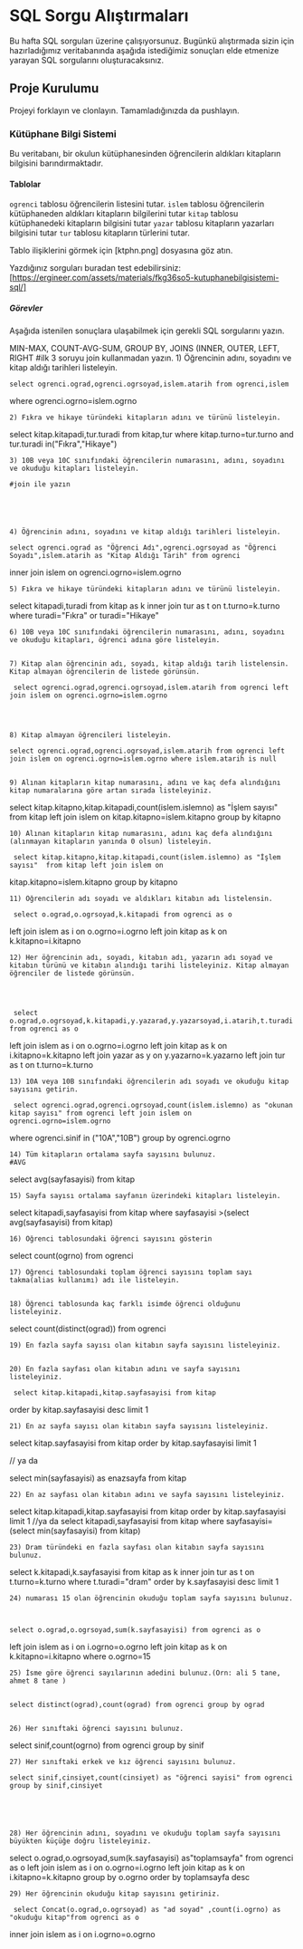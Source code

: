 # SQL Sorgu Alıştırmaları

Bu hafta SQL sorguları üzerine çalışıyorsunuz. Bugünkü alıştırmada sizin için hazırladığımız veritabanında aşağıda istediğimiz sonuçları elde etmenize yarayan SQL sorgularını oluşturacaksınız.

## Proje Kurulumu

Projeyi forklayın ve clonlayın. Tamamladığınızda da pushlayın.

### Kütüphane Bilgi Sistemi

Bu veritabanı, bir okulun kütüphanesinden öğrencilerin aldıkları kitapların bilgisini barındırmaktadır.

#### Tablolar

`ogrenci` tablosu öğrencilerin listesini tutar.
`islem` tablosu öğrencilerin kütüphaneden aldıkları kitapların bilgilerini tutar
`kitap` tablosu kütüphanedeki kitapların bilgisini tutar
`yazar` tablosu kitapların yazarları bilgisini tutar
`tur` tablosu kitapların türlerini tutar.

Tablo ilişiklerini görmek için [ktphn.png] dosyasına göz atın.

Yazdığınız sorguları buradan test edebilirsiniz: [https://ergineer.com/assets/materials/fkg36so5-kutuphanebilgisistemi-sql/]

##### Görevler

Aşağıda istenilen sonuçlara ulaşabilmek için gerekli SQL sorgularını yazın.

MIN-MAX, COUNT-AVG-SUM, GROUP BY, JOINS (INNER, OUTER, LEFT, RIGHT
#ilk 3 soruyu join kullanmadan yazın. 1) Öğrencinin adını, soyadını ve kitap aldığı tarihleri listeleyin.

    select ogrenci.ograd,ogrenci.ogrsoyad,islem.atarih from ogrenci,islem

where ogrenci.ogrno=islem.ogrno

    2) Fıkra ve hikaye türündeki kitapların adını ve türünü listeleyin.

select kitap.kitapadi,tur.turadi from kitap,tur
where kitap.turno=tur.turno and tur.turadi in("Fıkra","Hikaye")

    3) 10B veya 10C sınıfındaki öğrencilerin numarasını, adını, soyadını ve okuduğu kitapları listeleyin.

    #join ile yazın





    4) Öğrencinin adını, soyadını ve kitap aldığı tarihleri listeleyin.

    select ogrenci.ograd as "Öğrenci Adı",ogrenci.ogrsoyad as "Öğrenci Soyadı",islem.atarih as "Kitap Aldığı Tarih" from ogrenci

inner join islem on ogrenci.ogrno=islem.ogrno

    5) Fıkra ve hikaye türündeki kitapların adını ve türünü listeleyin.

select kitapadi,turadi from kitap as k
inner join tur as t on t.turno=k.turno
where turadi="Fıkra" or turadi="Hikaye"

    6) 10B veya 10C sınıfındaki öğrencilerin numarasını, adını, soyadını ve okuduğu kitapları, öğrenci adına göre listeleyin.


    7) Kitap alan öğrencinin adı, soyadı, kitap aldığı tarih listelensin. Kitap almayan öğrencilerin de listede görünsün.

     select ogrenci.ograd,ogrenci.ogrsoyad,islem.atarih from ogrenci left join islem on ogrenci.ogrno=islem.ogrno




    8) Kitap almayan öğrencileri listeleyin.

    select ogrenci.ograd,ogrenci.ogrsoyad,islem.atarih from ogrenci left join islem on ogrenci.ogrno=islem.ogrno where islem.atarih is null


    9) Alınan kitapların kitap numarasını, adını ve kaç defa alındığını kitap numaralarına göre artan sırada listeleyiniz.

select kitap.kitapno,kitap.kitapadi,count(islem.islemno) as "İşlem sayısı" from kitap left join islem on
kitap.kitapno=islem.kitapno
group by kitapno

    10) Alınan kitapların kitap numarasını, adını kaç defa alındığını (alınmayan kitapların yanında 0 olsun) listeleyin.

     select kitap.kitapno,kitap.kitapadi,count(islem.islemno) as "İşlem sayısı"  from kitap left join islem on

kitap.kitapno=islem.kitapno
group by kitapno

    11) Öğrencilerin adı soyadı ve aldıkları kitabın adı listelensin.

     select o.ograd,o.ogrsoyad,k.kitapadi from ogrenci as o

left join islem as i on o.ogrno=i.ogrno
left join kitap as k on k.kitapno=i.kitapno

    12) Her öğrencinin adı, soyadı, kitabın adı, yazarın adı soyad ve kitabın türünü ve kitabın alındığı tarihi listeleyiniz. Kitap almayan öğrenciler de listede görünsün.




     select o.ograd,o.ogrsoyad,k.kitapadi,y.yazarad,y.yazarsoyad,i.atarih,t.turadi from ogrenci as o

left join islem as i on o.ogrno=i.ogrno
left join kitap as k on i.kitapno=k.kitapno
left join yazar as y on y.yazarno=k.yazarno
left join tur as t on t.turno=k.turno

    13) 10A veya 10B sınıfındaki öğrencilerin adı soyadı ve okuduğu kitap sayısını getirin.

     select ogrenci.ograd,ogrenci.ogrsoyad,count(islem.islemno) as "okunan kitap sayısı" from ogrenci left join islem on ogrenci.ogrno=islem.ogrno

where ogrenci.sinif in ("10A","10B") group by ogrenci.ogrno

    14) Tüm kitapların ortalama sayfa sayısını bulunuz.
    #AVG

select avg(sayfasayisi) from kitap

    15) Sayfa sayısı ortalama sayfanın üzerindeki kitapları listeleyin.

select kitapadi,sayfasayisi from kitap
where sayfasayisi >(select avg(sayfasayisi) from kitap)

    16) Öğrenci tablosundaki öğrenci sayısını gösterin

select count(ogrno) from ogrenci

    17) Öğrenci tablosundaki toplam öğrenci sayısını toplam sayı takma(alias kullanımı) adı ile listeleyin.


    18) Öğrenci tablosunda kaç farklı isimde öğrenci olduğunu listeleyiniz.

select count(distinct(ograd)) from ogrenci

    19) En fazla sayfa sayısı olan kitabın sayfa sayısını listeleyiniz.


    20) En fazla sayfası olan kitabın adını ve sayfa sayısını listeleyiniz.

     select kitap.kitapadi,kitap.sayfasayisi from kitap

order by kitap.sayfasayisi desc
limit 1

    21) En az sayfa sayısı olan kitabın sayfa sayısını listeleyiniz.

select kitap.sayfasayisi from kitap
order by kitap.sayfasayisi
limit 1

// ya da

select min(sayfasayisi) as enazsayfa from kitap

    22) En az sayfası olan kitabın adını ve sayfa sayısını listeleyiniz.

select kitap.kitapadi,kitap.sayfasayisi from kitap
order by kitap.sayfasayisi
limit 1
//ya da
select kitapadi,sayfasayisi from kitap
where sayfasayisi=(select min(sayfasayisi) from kitap)

    23) Dram türündeki en fazla sayfası olan kitabın sayfa sayısını bulunuz.

select k.kitapadi,k.sayfasayisi from kitap as k
inner join tur as t on t.turno=k.turno
where t.turadi="dram"
order by k.sayfasayisi desc
limit 1

    24) numarası 15 olan öğrencinin okuduğu toplam sayfa sayısını bulunuz.



    select o.ograd,o.ogrsoyad,sum(k.sayfasayisi) from ogrenci as o

left join islem as i on i.ogrno=o.ogrno
left join kitap as k on k.kitapno=i.kitapno
where o.ogrno=15

    25) İsme göre öğrenci sayılarının adedini bulunuz.(Örn: ali 5 tane, ahmet 8 tane )


    select distinct(ograd),count(ograd) from ogrenci group by ograd


    26) Her sınıftaki öğrenci sayısını bulunuz.

select sinif,count(ogrno) from ogrenci
group by sinif

    27) Her sınıftaki erkek ve kız öğrenci sayısını bulunuz.

    select sinif,cinsiyet,count(cinsiyet) as "öğrenci sayisi" from ogrenci group by sinif,cinsiyet





    28) Her öğrencinin adını, soyadını ve okuduğu toplam sayfa sayısını büyükten küçüğe doğru listeleyiniz.

select o.ograd,o.ogrsoyad,sum(k.sayfasayisi) as"toplamsayfa" from ogrenci as o
left join islem as i on o.ogrno=i.ogrno
left join kitap as k on
i.kitapno=k.kitapno
group by o.ogrno
order by toplamsayfa desc

    29) Her öğrencinin okuduğu kitap sayısını getiriniz.

     select Concat(o.ograd,o.ogrsoyad) as "ad soyad" ,count(i.ogrno) as "okuduğu kitap"from ogrenci as o

inner join islem as i on i.ogrno=o.ogrno
